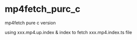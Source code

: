 # mp4fetch_purc_c
mp4fetch pure c version


using xxx.mp4.up.index & index to fetch xxx.mp4.index.ts file
